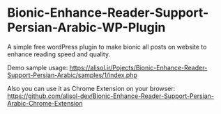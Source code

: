 # Bionic-Enhance-Reader-Support-Persian-Arabic-WP-Plugin
A simple free wordPress plugin to make bionic all posts on website to enhance reading speed and quality.

Demo sample usage: 
https://alisol.ir/Pojects/Bionic-Enhance-Reader-Support-Persian-Arabic/samples/1/index.php

Also you can use it as Chrome Extension on your browser:
https://github.com/alisol-dev/Bionic-Enhance-Reader-Support-Persian-Arabic-Chrome-Extension

